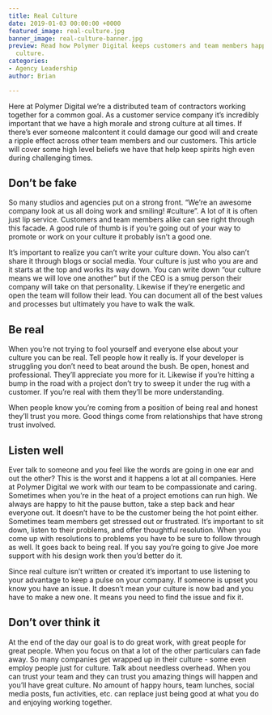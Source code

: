 ```yaml
---
title: Real Culture
date: 2019-01-03 00:00:00 +0000
featured_image: real-culture.jpg
banner_image: real-culture-banner.jpg
preview: Read how Polymer Digital keeps customers and team members happy through organic
  culture.
categories:
- Agency Leadership
author: Brian

---
```

Here at Polymer Digital we’re a distributed team of contractors working together for a common goal. As a customer service company it’s incredibly important that we have a high morale and strong culture at all times. If there’s ever someone malcontent it could damage our good will and create a ripple effect across other team members and our customers. This article will cover some high level beliefs we have that help keep spirits high even during challenging times.

## Don’t be fake

So many studios and agencies put on a strong front. “We’re an awesome company look at us all doing work and smiling! #culture”. A lot of it is often just lip service. Customers and team members alike can see right through this facade. A good rule of thumb is if you’re going out of your way to promote or work on your culture it probably isn’t a good one.

It’s important to realize you can’t write your culture down. You also can’t share it through blogs or social media. Your culture is just who you are and it starts at the top and works its way down. You can write down “our culture means we will love one another” but if the CEO is a smug person their company will take on that personality. Likewise if they’re energetic and open the team will follow their lead. You can document all of the best values and processes but ultimately you have to walk the walk.

## Be real

When you’re not trying to fool yourself and everyone else about your culture you can be real. Tell people how it really is. If your developer is struggling you don’t need to beat around the bush. Be open, honest and professional. They’ll appreciate you more for it. Likewise if you’re hitting a bump in the road with a project don’t try to sweep it under the rug with a customer. If you’re real with them they’ll be more understanding.

When people know you’re coming from a position of being real and honest they’ll trust you more. Good things come from relationships that have strong trust involved.

## Listen well

Ever talk to someone and you feel like the words are going in one ear and out the other? This is the worst and it happens a lot at all companies. Here at Polymer Digital we work with our team to be compassionate and caring. Sometimes when you’re in the heat of a project emotions can run high. We always are happy to hit the pause button, take a step back and hear everyone out. It doesn’t have to be the customer being the hot point either. Sometimes team members get stressed out or frustrated. It’s important to sit down, listen to their problems, and offer thoughtful resolution.  When you come up with resolutions to problems you have to be sure to follow through as well. It goes back to being real. If you say you’re going to give Joe more support with his design work then you’d better do it.

Since real culture isn’t written or created it’s important to use listening to your advantage to keep a pulse on your company. If someone is upset you know you have an issue. It doesn’t mean your culture is now bad and you have to make a new one. It means you need to find the issue and fix it.

## Don’t over think it

At the end of the day our goal is to do great work, with great people for great people. When you focus on that a lot of the other particulars can fade away. So many companies get wrapped up in their culture - some even employ people just for culture. Talk about needless overhead. When you can trust your team and they can trust you amazing things will happen and you’ll have great culture. No amount of happy hours, team lunches, social media posts, fun activities, etc. can replace just being good at what you do and enjoying working together.